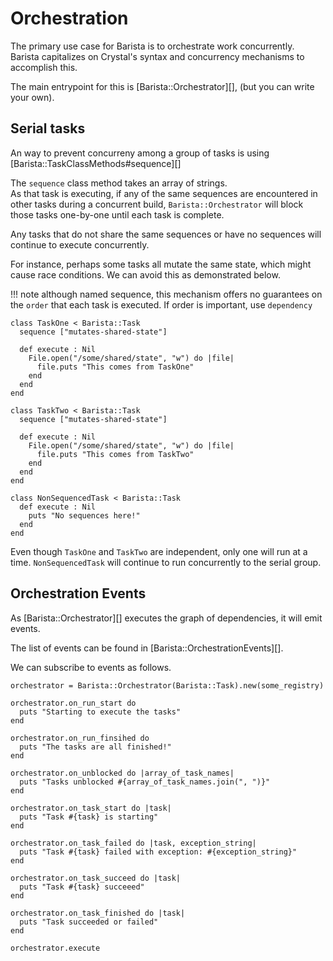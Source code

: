 # Orchestration

The primary use case for Barista is to orchestrate work concurrently.  
Barista capitalizes on Crystal's syntax and concurrency mechanisms to accomplish this.

The main entrypoint for this is [Barista::Orchestrator][], (but you can write your own).

## Serial tasks

An way to prevent concurreny among a group of tasks is using [Barista::TaskClassMethods#sequence][]

The `sequence` class method takes an array of strings.  
As that task is executing, if any of the same sequences are encountered in other tasks during a concurrent build, `Barista::Orchestrator` will 
block those tasks one-by-one until each task is complete.

Any tasks that do not share the same sequences or have no sequences will continue to execute concurrently.

For instance, perhaps some tasks all mutate the same state, which might cause race conditions.  We can avoid this as demonstrated below.

!!! note
    although named sequence, this mechanism offers no guarantees on the `order` that each task is executed.  If order is important, use `dependency`

```crystal
class TaskOne < Barista::Task
  sequence ["mutates-shared-state"]
  
  def execute : Nil
    File.open("/some/shared/state", "w") do |file|
      file.puts "This comes from TaskOne"
    end
  end
end

class TaskTwo < Barista::Task
  sequence ["mutates-shared-state"]

  def execute : Nil
    File.open("/some/shared/state", "w") do |file|
      file.puts "This comes from TaskTwo"
    end
  end
end

class NonSequencedTask < Barista::Task
  def execute : Nil
    puts "No sequences here!"
  end
end
```

Even though `TaskOne` and `TaskTwo` are independent, only one will run at a time.  `NonSequencedTask` will continue to run concurrently to the serial group.

## Orchestration Events

As [Barista::Orchestrator][] executes the graph of dependencies, it will emit events.

The list of events can be found in [Barista::OrchestrationEvents][].

We can subscribe to events as follows.

```crystal
orchestrator = Barista::Orchestrator(Barista::Task).new(some_registry)

orchestrator.on_run_start do
  puts "Starting to execute the tasks"
end

orchestrator.on_run_finsihed do
  puts "The tasks are all finished!"
end

orchestrator.on_unblocked do |array_of_task_names|
  puts "Tasks unblocked #{array_of_task_names.join(", ")}"
end

orchestrator.on_task_start do |task|
  puts "Task #{task} is starting"
end

orchestrator.on_task_failed do |task, exception_string|
  puts "Task #{task} failed with exception: #{exception_string}"
end

orchestrator.on_task_succeed do |task|
  puts "Task #{task} succeeed"
end

orchestrator.on_task_finished do |task|
  puts "Task succeeded or failed"
end

orchestrator.execute
```